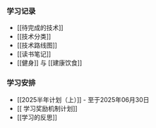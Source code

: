 
### 学习记录
- [[待完成的技术]]
- [[技术分类]]
- [[技术路线图]]
- [[读书笔记]]
- [[健身]] 与 [[建康饮食]]
### 学习安排
- [[2025半年计划（上）]] - 至于2025年06月30日
- [[ 学习奖励机制计划]]
- [[学习的反思]]